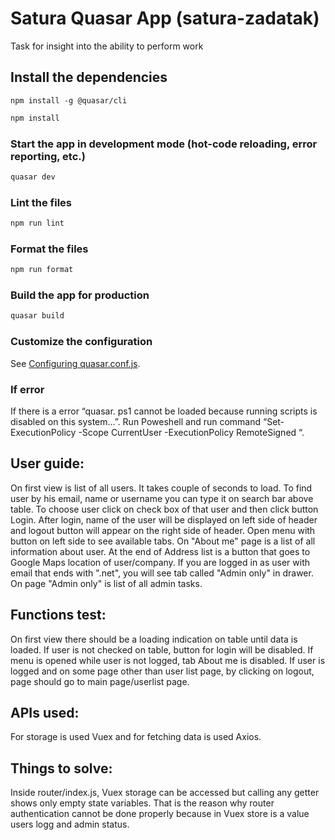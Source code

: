 # Satura Quasar App (satura-zadatak)

Task for insight into the ability to perform work

## Install the dependencies


```
npm install -g @quasar/cli
```

```bash
npm install
```

### Start the app in development mode (hot-code reloading, error reporting, etc.)

```bash
quasar dev
```

### Lint the files

```bash
npm run lint
```

### Format the files

```bash
npm run format
```

### Build the app for production

```bash
quasar build
```

### Customize the configuration

See [Configuring quasar.conf.js](https://quasar.dev/quasar-cli/quasar-conf-js).

### If error

If there is a error “quasar. ps1 cannot be loaded because running scripts is disabled on this system…”.
Run Poweshell and run command “Set-ExecutionPolicy -Scope CurrentUser -ExecutionPolicy RemoteSigned “.

## User guide:

On first view is list of all users. It takes couple of seconds to load. To find user by his email, name or username you can type it on search bar above table. To choose user click on check box of that user and then click button Login. 
After login, name of the user will be displayed on left side of header and logout button will appear on the right side of header. Open menu with button on left side to see available tabs.
On "About me" page is a list of all information about user. At the end of Address list is a button that goes to Google Maps location of user/company.
If you are logged in as user with email that ends with ".net", you will see tab called "Admin only" in drawer. On page "Admin only" is list of all admin tasks.

## Functions test:

On first view there should be a loading indication on table until data is loaded. If user is not checked on table, button for login will be disabled. If menu is opened while user is not logged, tab About me is disabled. If user is logged and on some page other than user list page, by clicking on logout, page should go to main page/userlist page.

## APIs used:

For storage is used Vuex and for fetching data is used Axios. 

## Things to solve:

Inside router/index.js, Vuex storage can be accessed but calling any getter shows only empty state variables. That is the reason why router authentication cannot be done properly because in Vuex store is a value users logg and admin status.
